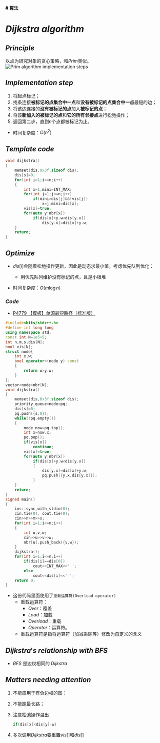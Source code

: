 **# 算法**

# $Dijkstra\ algorithm$
## $Principle$
以点为研究对象的贪心策略，和$Prim$类似。
![Prim algorithm implementation steps](https://cdn.luogu.com.cn/upload/image_hosting/qes12xna.png)
## $Implementation\ step$
1. 将起点标记；
2. 找条连接**被标记的点集合中一点**和**没有被标记的点集合中一点**最短的边；
3. 将该边连接的**没有被标记的点**加入**被标记的点**；
4. 将该**新加入的被标记的点**和**它的所有邻接点**进行松弛操作；
5. 返回第二步，直到$n$个点都被标记为止。
- 时间复杂度：$O(n^2)$

## $Template\ code$
```cpp
void dijkstra()
{
	memset(dis,0x3f,sizeof dis);
	dis[s]=0;
	for(int i=1;i<=n;i++)
	{
		int x=1,mini=INT_MAX;
		for(int j=1;j<=n;j++)
			if(mini>dis[j]&&!vis[j])
				x=j,mini=dis[x];
		vis[x]=true;
		for(auto y:nbr[x])
			if(dis[x]+y.w<dis[y.x])
				dis[y.x]=dis[x]+y.w;
	}
	return;
}
```
## $Optimize$
- $dis[i]$会随着松地操作更新，因此是动态求最小值，考虑优先队列优化：
    + 用优先队列维护没有标记的点，且是小根堆

- 时间复杂度：$O(m\log n)$
### $Code$
- [P4779 【模板】单源最短路径（标准版）](https://www.luogu.com.cn/problem/P4779)

```cpp
#include<bits/stdc++.h>
#define int long long
using namespace std;
const int N=1e5+5;
int n,m,s,dis[N];
bool vis[N];
struct node{
	int x,w;
	bool operator<(node y) const
	{
		return w>y.w;
	}
};
vector<node>nbr[N];
void dijkstra()
{
	memset(dis,0x3f,sizeof dis);
	priority_queue<node>pq;
	dis[s]=0;
	pq.push({s,0});
	while(!pq.empty())
	{
		node now=pq.top();
		int x=now.x;
		pq.pop();
		if(vis[x])
			continue;
		vis[x]=true;
		for(auto y:nbr[x])
			if(dis[x]+y.w<dis[y.x])
			{
				dis[y.x]=dis[x]+y.w;
				pq.push({y.x,dis[y.x]});
			}
	}
	return;
}
signed main()
{
	ios::sync_with_stdio(0);
	cin.tie(0), cout.tie(0);
	cin>>n>>m>>s;
	for(int i=1;i<=m;i++)
	{
		int u,v,w;
		cin>>u>>v>>w;
		nbr[u].push_back({v,w});
	}
	dijkstra();
	for(int i=1;i<=n;i++)
		if(dis[i]==dis[0])
			cout<<INT_MAX<<' ';
		else
			cout<<dis[i]<<' ';
	return 0;
}
```
* 这份代码里面使用了`重载运算符(Overload operator)`
	- 重载运算符：
		+ $Over$：覆盖
		+ $Load$：加载
		+ $Overload$：重载
		+ $Operator$：运算符。
	- 重载运算符是指将运算符（加减乘除等）修改为自定义的含义

## $Dijkstra's\ relationship\ with\ BFS$
- $BFS$ 是边权相同的 $Dijkstra$

## $Matters\ needing\ attention$
1. 不能应用于有负边权的图；
2. 不能跑最长路；
3. 注意松弛操作溢出

	```cpp
    if(dis[x]<dis[y]-w)
  	```
4. 多次调用$Dijkstra$要重置$vis[]$和$dis[]$

